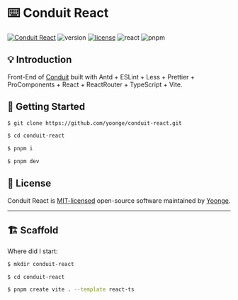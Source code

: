# ⌨️  Conduit React

[![Conduit React](https://img.shields.io/badge/React-Conduit-orange)](https://github.com/yoonge/conduit-react) ![version](https://img.shields.io/badge/version-0.1.0-yellow) [![license](https://img.shields.io/badge/license-MIT-blue)](./LICENSE) ![react](https://img.shields.io/badge/react-%3E%3D18.2.0-green.svg) ![pnpm](https://img.shields.io/badge/pnpm-8.6.5-purple)


## 💡 Introduction

Front-End of [Conduit](https://github.com/yoonge/conduit-react.git) built with Antd + ESLint + Less + Prettier + ProComponents + React + ReactRouter + TypeScript + Vite.


## 🔰 Getting Started

```sh
$ git clone https://github.com/yoonge/conduit-react.git

$ cd conduit-react

$ pnpm i

$ pnpm dev
```


<!-- ## 📁 Index

0. [Beautify](https://github.com/yoonge/python-exercise/blob/main/src/beautify.py) default input and print method
1. [Drawing Spiral](https://github.com/yoonge/python-exercise/blob/main/src/01_drawing_spiral.py)
2. [Drawing Olymic Rings](https://github.com/yoonge/python-exercise/blob/main/src/02_drawing_olymic_rings.py)
3. [String Concatenation](https://github.com/yoonge/python-exercise/blob/main/src/03_string_concatenation.py)
4. [Multiplication Table](https://github.com/yoonge/python-exercise/blob/main/src/04_multiplication_table.py)
5. [List Comprehensions](https://github.com/yoonge/python-exercise/blob/main/src/05_list_comprehensions.py)
6. [Loop Else](https://github.com/yoonge/python-exercise/blob/main/src/06_loop_else.py)
7. [Drawing Chessboard](https://github.com/yoonge/python-exercise/blob/main/src/07_chessboard.py)
8. [Exception Handling](https://github.com/yoonge/python-exercise/blob/main/src/08_exception_handling.py)
9. [Custom Exception](https://github.com/yoonge/python-exercise/blob/main/src/09_custom_exception.py)
10. [Tank Battle](https://github.com/yoonge/py-tank-battle) -->


<!-- ## ⚡ Features -->


<!-- ## 📌 TODO

* Directly execute the entry file to select which demo to demonstrate. -->


## 📄 License

Conduit React is [MIT-licensed](./LICENSE) open-source software maintained by [Yoonge](https://github.com/yoonge).


<!-- ## 🔗 Links -->


----


## 🏗️ Scaffold

Where did I start:

```sh
$ mkdir conduit-react

$ cd conduit-react

$ pnpm create vite . --template react-ts
```

